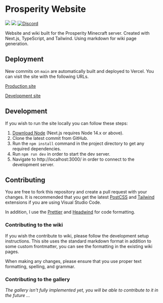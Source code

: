 # Prosperity Website

[![](https://img.shields.io/badge/framework-next--js-black?logo=next.js)](https://nextjs.org/)
[![](https://img.shields.io/badge/main--lang-typescript-blue?logo=typescript&logoColor=white)](https://www.typescriptlang.org/)
[![Discord](https://img.shields.io/discord/844449121376534558?color=%235865F2&label=discord&logo=discord&logoColor=white)](https://discord.gg/hfTxZ4XxYj/)

Website and wiki built for the Prosperity Minecraft server. Created with Next.js, TypeScript, and Tailwind. Using markdown for wiki page generation.

## Deployment

New commits on `main` are automatically built and deployed to Vercel. You can visit the site with the following URLs.

[Production site](https://prosperity.vercel.app/)

[Development site](https://prosperity-dev.vercel.app/)

## Development

If you wish to run the site locally you can follow these steps:

1. [Download Node](https://nodejs.org/en/) (Next.js requires Node 14.x or above).
2. Clone the latest commit from GitHub.
3. Run the `npm install` command in the project directory to get any required dependencies.
4. Run `npm run dev` in order to start the dev server.
5. Navigate to http://localhost:3000/ in order to connect to the development server.

## Contributing

You are free to fork this repository and create a pull request with your changes. It is recommended that you get the latest [PostCSS](https://marketplace.visualstudio.com/items?itemName=csstools.postcss) and [Tailwind](https://marketplace.visualstudio.com/items?itemName=bradlc.vscode-tailwindcss) extensions if you are using Visual Studio Code.

In addition, I use the [Prettier](https://marketplace.visualstudio.com/items?itemName=esbenp.prettier-vscode) and [Headwind](https://marketplace.visualstudio.com/items?itemName=heybourn.headwind) for code formatting.

### Contributing to the wiki

If you wish the contribute to wiki, please follow the development setup instructions. This site uses the standard markdown format in addition to some custom frontmatter, you can see the formatting in the existing wiki pages.

When making any changes, please ensure that you use proper text formatting, spelling, and grammar.

### Contributing to the gallery

_The gallery isn't fully implemented yet, you will be able to contribute to it in the future ..._
